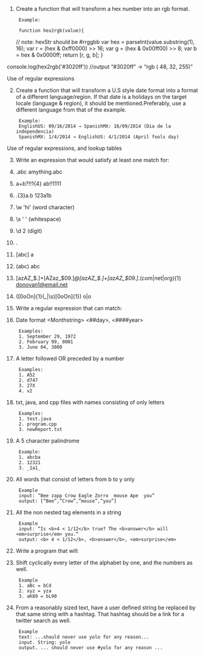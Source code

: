 1. Create a function that will transform a hex number into an rgb format. 

        Example: 
        
        function hex2rgb(value){
    // note: hexStr should be #rrggbb
    var hex = parseInt(value.substring(1), 16);
    var r = (hex & 0xff0000) >> 16;
    var g = (hex & 0x00ff00) >> 8;
    var b = hex & 0x0000ff;
    return [r, g, b];
}

console.log(hex2rgb('#3020ff'))
        //output
        “#3020ff”  →  “rgb ( 48, 32, 255)”


  Use of regular expressions 
  
2. Create a function that will transform a U.S style date format into a format of a different                                 language/region. If that date is a holidays on the target locale (language & region), it                             should be mentioned. ​Preferably, use a different language from that of the example. 

        Example: 
        English­US: 09/16/2014 → Spanish­MX: 16/09/2014 (Dia de la independencia)  
        Spanish­MX: 1/4/2014 → English­US: 4/1/2014 (April fools day) 
        
  Use of regular expressions, and lookup tables 
  
3. Write an expression that would satisfy at least one match for: 
  1. .abc amything.abc
  2. a+b?!!1{4} ab!!1111
  3. .{3}a\.b 123a1b
  4. \w 'hi' (word character)
  5. \s ' ' (whitespace)
  6. \d 2 (digit)
  7. . 
  8. [abc] a
  9. (abc) abc
  10. [a­zA­Z_\$\.]+[A­Za­z_\$0­9\.]*@[a­zA­Z_\$\.]+[a­zA­Z_\$0­9\.]*\.(com|net|org){1} donovan1@email.net 
  11. \([0oOn]{1}(_|\s)[0oOn]{1}\) o|o

4.  Write a regular expression that can match: 

  1. Date format <Month­string> <##day>, <####year> 
        
          Examples:
          1. September 29, 1972 
          2. February 99, 0001 
          3. June 04, 3000 
      
  2. A letter followed OR preceded by a number 
    
          Examples:
          1. A52 
          2. d747 
          3. 27X 
          4. v2 

  3. txt, java, and cpp files with names consisting of only letters 
    
          Examples: 
          1. test.java 
          2. program.cpp 
          3. newReport.txt 

  4. A 5 character palindrome 
  
          Example:
          1. abcba 
          2. 12321 
          3. _1a1_ 

  5. All words that consist of letters from b to y only 
         
          Example 
          input​: “Bee zapp Crow Eagle Zorro  mouse Ape  you” 
          output​: [“Bee”,”Crow”,”mouse”,”you”]
    
  6. All the non nested tag elements in a string 
        
          Example 
          input​: “Is <b>4 < ­1/12</b> true? The <b>answer</b> will <em>surprise</em> you.” 
          output​: <b> 4 < ­1/12</b>, <b>answer</b>, <em>surprise</em> 

5. Write a program that will: 

  1. Shift cyclically every letter of the alphabet by one, and the numbers as well. 
    
          Example
          1. aBc = bCd 
          2. xyz = yza 
          3. aK89 = bL90 

  2. From a reasonably sized text, have a user defined string be replaced by that same string with a hashtag.
  That hashtag should be a link for a twitter search as well.  

          Example
          text: ...should never use yolo for any reason...
          input. String: yolo 
          output. ... should never use #yolo for any reason ...  

